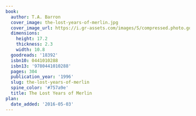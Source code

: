```yaml
---
book:
  author: T.A. Barron
  cover_image: the-lost-years-of-merlin.jpg
  cover_image_url: https://i.gr-assets.com/images/S/compressed.photo.goodreads.com/books/1388263143l/18392.jpg
  dimensions:
    height: 17.2
    thickness: 2.3
    width: 10.8
  goodreads: '18392'
  isbn10: 0441010288
  isbn13: '9780441010288'
  pages: 304
  publication_year: '1996'
  slug: the-lost-years-of-merlin
  spine_color: '#757a9e'
  title: The Lost Years of Merlin
plan:
  date_added: '2016-05-03'
---
```

